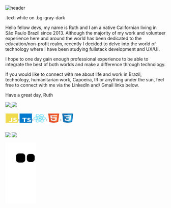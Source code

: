 ![header](https://capsule-render.vercel.app/api?type=wave&color=gradient&animation=fadeIn&height=300&section=header&text=Ruth%20Kimball&fontSize=50)
<div class="text-white bg-gray-dark mb-2">
  .text-white on .bg-gray-dark</div>
<p> Hello fellow devs, my name is Ruth and I am a native Californian living in São Paulo Brazil since 2013. Although the majority of my work and volunteer experience here and around the world has been dedicated to the education/non-profit realm, recently I decided to delve into the world of technology where I have been studying fullstack development and UX/UI.<p> I hope to one day gain enough professional experience to be able to integrate the best of both worlds and make a difference through technology. <p> If you would like to connect with me about life and work in Brazil, technology, humanitarian work, Capoeira, IR or anything under the sun, feel free to connect with me via the LinkedIn and/ Gmail links below. <p> Have a great day, Ruth<p>
 <div>
  <a href="https://github.com/rafaballerini">
  <img height="180em" src="https://github-readme-stats.vercel.app/api?username=Rkimball2021&show_icons=true&theme=dracula&include_all_commits=true&count_private=true"/>
  <img height="180em" src="https://github-readme-stats.vercel.app/api/top-langs/?username=Rkimball2021&layout=compact&langs_count=7&theme=dracula"/>
</div>
<div style="display: inline_block"><br>
  <img align="center" alt="Ruth-Js" height="30" width="40" src="https://raw.githubusercontent.com/devicons/devicon/master/icons/javascript/javascript-plain.svg">
  <img align="center" alt="Ruth-Ts" height="30" width="40" src="https://raw.githubusercontent.com/devicons/devicon/master/icons/typescript/typescript-plain.svg">
  <img align="center" alt="Ruth-React" height="30" width="40" src="https://raw.githubusercontent.com/devicons/devicon/master/icons/react/react-original.svg">
  <img align="center" alt="Ruth-HTML" height="30" width="40" src="https://raw.githubusercontent.com/devicons/devicon/master/icons/html5/html5-original.svg">
  <img align="center" alt="Ruth-CSS" height="30" width="40" src="https://raw.githubusercontent.com/devicons/devicon/master/icons/css3/css3-original.svg">
</div>
  
  ##
 
<div>
  <a href = "mailto:rkimball26@gmail.com"><img src="https://img.shields.io/badge/-Gmail-%23333?style=for-the-badge&logo=gmail&logoColor=white" target="_blank"></a>
  <a href="https://linkedin.com/in/ruth-kimball-52139520a." target="_blank"><img src="https://img.shields.io/badge/-LinkedIn-%230077B5?style=for-the-badge&logo=linkedin&logoColor=white" target="_blank"></a> 
 
  ![Snake animation](https://github.com/rafaballerini/rafaballerini/blob/output/github-contribution-grid-snake.svg)
 
</div>
